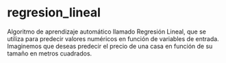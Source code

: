 # regresion_lineal

Algoritmo de aprendizaje automático llamado Regresión Lineal, que se utiliza para predecir valores numéricos en función de variables de entrada. Imaginemos que deseas predecir el precio de una casa en función de su tamaño en metros cuadrados.
